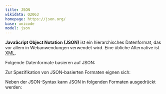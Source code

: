 ```yaml
---
title: JSON
wikidata: Q2063
homepage: https://json.org/
base: unicode
model: json
---
```


**JavaScript Object Notation (JSON)** ist ein hierarchisches Datenformat, das
vor allem in Webanwendungen verwendet wird. Eine übliche Alternative ist
[XML](xml).

Folgende Datenformate basieren auf JSON:

<list-formats base="json"/>

Zur Spezifikation von JSON-basierten Formaten eignen sich:

<list-formats for="json"/>

Neben der JSON-Syntax kann JSON in folgenden Formaten ausgedrückt werden:

<list-formats model="json"/>
